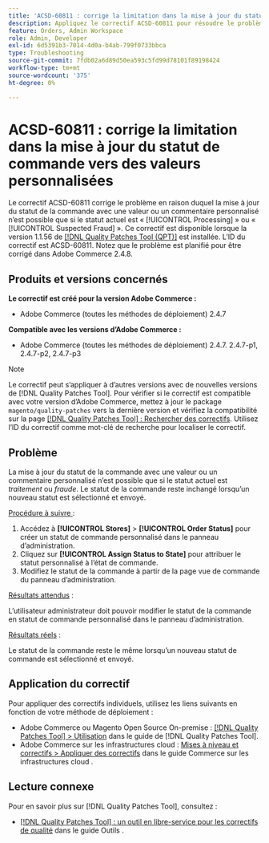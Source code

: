 ```yaml
---
title: 'ACSD-60811 : corrige la limitation dans la mise à jour du statut de commande vers des valeurs personnalisées'
description: Appliquez le correctif ACSD-60811 pour résoudre le problème d’Adobe Commerce où la mise à jour du statut de la commande avec une valeur ou un commentaire personnalisé n’est possible que si le statut actuel est « traitement » ou « fraude ».
feature: Orders, Admin Workspace
role: Admin, Developer
exl-id: 6d5391b3-7014-4d0a-b4ab-799f0733bbca
type: Troubleshooting
source-git-commit: 7fdb02a6d89d50ea593c5fd99d78101f89198424
workflow-type: tm+mt
source-wordcount: '375'
ht-degree: 0%

---
```


# ACSD-60811 : corrige la limitation dans la mise à jour du statut de commande vers des valeurs personnalisées

Le correctif ACSD-60811 corrige le problème en raison duquel la mise à jour du statut de la commande avec une valeur ou un commentaire personnalisé n’est possible que si le statut actuel est « [!UICONTROL Processing] » ou « [!UICONTROL Suspected Fraud] ». Ce correctif est disponible lorsque la version 1.1.56 de [[!DNL Quality Patches Tool (QPT)]](/help/tools/quality-patches-tool/quality-patches-tool-to-self-serve-quality-patches.md) est installée. L’ID du correctif est ACSD-60811. Notez que le problème est planifié pour être corrigé dans Adobe Commerce 2.4.8.

## Produits et versions concernés

**Le correctif est créé pour la version Adobe Commerce :**

* Adobe Commerce (toutes les méthodes de déploiement) 2.4.7

**Compatible avec les versions d’Adobe Commerce :**

* Adobe Commerce (toutes les méthodes de déploiement) 2.4.7. 2.4.7-p1, 2.4.7-p2, 2.4.7-p3

>[!NOTE]
>
>Le correctif peut s’appliquer à d’autres versions avec de nouvelles versions de [!DNL Quality Patches Tool]. Pour vérifier si le correctif est compatible avec votre version d’Adobe Commerce, mettez à jour le package `magento/quality-patches` vers la dernière version et vérifiez la compatibilité sur la page [[!DNL Quality Patches Tool] : Rechercher des correctifs](https://experienceleague.adobe.com/tools/commerce-quality-patches/index.html). Utilisez l’ID du correctif comme mot-clé de recherche pour localiser le correctif.

## Problème

La mise à jour du statut de la commande avec une valeur ou un commentaire personnalisé n’est possible que si le statut actuel est *traitement* ou *fraude*. Le statut de la commande reste inchangé lorsqu’un nouveau statut est sélectionné et envoyé.

<u>Procédure à suivre </u> :

1. Accédez à **[!UICONTROL Stores]** > **[!UICONTROL Order Status]** pour créer un statut de commande personnalisé dans le panneau d’administration.
1. Cliquez sur **[!UICONTROL Assign Status to State]** pour attribuer le statut personnalisé à l’état de commande.
1. Modifiez le statut de la commande à partir de la page vue de commande du panneau d’administration.

<u>Résultats attendus</u> :

L’utilisateur administrateur doit pouvoir modifier le statut de la commande en statut de commande personnalisé dans le panneau d’administration.

<u>Résultats réels</u> :

Le statut de la commande reste le même lorsqu’un nouveau statut de commande est sélectionné et envoyé.

## Application du correctif

Pour appliquer des correctifs individuels, utilisez les liens suivants en fonction de votre méthode de déploiement :

* Adobe Commerce ou Magento Open Source On-premise : [[!DNL Quality Patches Tool] > Utilisation](/help/tools/quality-patches-tool/usage.md) dans le guide de [!DNL Quality Patches Tool].
* Adobe Commerce sur les infrastructures cloud : [Mises à niveau et correctifs > Appliquer des correctifs](https://experienceleague.adobe.com/docs/commerce-cloud-service/user-guide/develop/upgrade/apply-patches.html) dans le guide Commerce sur les infrastructures cloud .

## Lecture connexe

Pour en savoir plus sur [!DNL Quality Patches Tool], consultez :

* [[!DNL Quality Patches Tool] : un outil en libre-service pour les correctifs de qualité](/help/tools/quality-patches-tool/quality-patches-tool-to-self-serve-quality-patches.md) dans le guide Outils .
